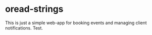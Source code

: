 # oread-strings
This is just a simple web-app for booking events and managing client notifications. Test.
